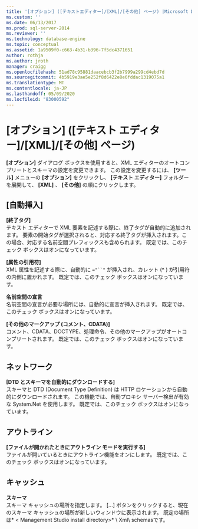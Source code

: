 ```yaml
---
title: '[オプション] ([テキストエディター]/[XML]/[その他] ページ) |Microsoft Docs'
ms.custom: ''
ms.date: 06/13/2017
ms.prod: sql-server-2014
ms.reviewer: ''
ms.technology: database-engine
ms.topic: conceptual
ms.assetid: 1a9509f0-c663-4b31-b396-7f5dc4371651
author: rothja
ms.author: jroth
manager: craigg
ms.openlocfilehash: 51ad78c95881daacebcb3f2b7999a299cd4ebd7d
ms.sourcegitcommit: 4b5919e3ae5e252f8d6422e8e6fddac1319075a1
ms.translationtype: MT
ms.contentlocale: ja-JP
ms.lasthandoff: 05/09/2020
ms.locfileid: "83000592"
---
```

# <a name="options-text-editor---xml---miscellaneous-page"></a>[オプション] ([テキスト エディター]/[XML]/[その他] ページ)

**[オプション]** ダイアログ ボックスを使用すると、XML エディターのオートコンプリートとスキーマの設定を変更できます。 この設定を変更するには、 **[ツール]** メニューの **[オプション]** をクリックし、 **[テキスト エディター]** フォルダーを展開して、 **[XML]** 、 **[その他]** の順にクリックします。  
  
## <a name="auto-insert"></a>[自動挿入]  
 **[終了タグ]**  
 テキスト エディターで XML 要素を記述する際に、終了タグが自動的に追加されます。 要素の開始タグが選択されると、対応する終了タグが挿入されます。この場合、対応する名前空間プレフィックスも含められます。 既定では、このチェック ボックスはオンになっています。  
  
 **[属性の引用符]**  
 XML 属性を記述する際に、自動的に `="``"` が挿入され、カレット (**^** ) が引用符の内側に置かれます。 既定では、このチェック ボックスはオンになっています。  
  
 **名前空間の宣言**  
 名前空間の宣言が必要な場所には、自動的に宣言が挿入されます。 既定では、このチェック ボックスはオンになっています。  
  
 **[その他のマークアップ (コメント、CDATA)]**  
 コメント、CDATA、DOCTYPE、処理命令、その他のマークアップがオートコンプリートされます。 既定では、このチェック ボックスはオンになっています。  
  
## <a name="network"></a>ネットワーク  
 **[DTD とスキーマを自動的にダウンロードする]**  
 スキーマと DTD (Document Type Definition) は HTTP ロケーションから自動的にダウンロードされます。 この機能では、自動プロキシ サーバー検出が有効な System.Net を使用します。 既定では、このチェック ボックスはオンになっています。  
  
## <a name="outlining"></a>アウトライン  
 **[ファイルが開かれたときにアウトライン モードを実行する]**  
 ファイルが開いているときにアウトライン機能をオンにします。 既定では、このチェック ボックスはオンになっています。  
  
## <a name="caching"></a>キャッシュ  
 **スキーマ**  
 スキーマ キャッシュの場所を指定します。 [...] ボタンをクリックすると、現在のスキーマ キャッシュの場所が新しいウィンドウに表示されます。 既定の場所は* \< Management Studio install directory>* \ Xml\ schemasです。  

